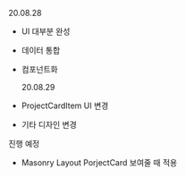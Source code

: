 20.08.28

- UI 대부분 완성
- 데이터 통합
- 컴포넌트화

  20.08.29

- ProjectCardItem UI 변경
- 기타 디자인 변경

진행 예정

- Masonry Layout PorjectCard 보여줄 때 적용
